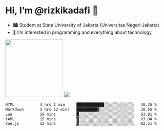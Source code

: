 # Hi, I’m @rizkikadafi 👋
- 🏙 Student at State University of Jakarta (Universitas Negeri Jakarta)
- 👀 I’m interested in programming and everything about technology
<img height="180em" src="https://github-readme-stats.vercel.app/api?username=rizkikadafi&show_icons=true&hide_border=true&&count_private=true&include_all_commits=true" />
<img src="https://github-readme-stats.vercel.app/api/top-langs/?username=rizkikadafi&show_icons=true&hide_border=true&&count_private=true&include_all_commits=true" />

<!--START_SECTION:waka-->

```txt
HTML           4 hrs 1 min     ████████████░░░░░░░░░░░░░   48.35 %
Markdown       3 hrs 12 mins   █████████▓░░░░░░░░░░░░░░░   38.55 %
Lua            19 mins         █░░░░░░░░░░░░░░░░░░░░░░░░   03.91 %
YAML           15 mins         ▓░░░░░░░░░░░░░░░░░░░░░░░░   03.04 %
Vue.js         12 mins         ▓░░░░░░░░░░░░░░░░░░░░░░░░   02.51 %
```

<!--END_SECTION:waka-->

<!---
rizkikadafi/rizkikadafi is a ✨ special ✨ repository because its `README.md` (this file) appears on your GitHub profile.
You can click the Preview link to take a look at your changes.
--->
